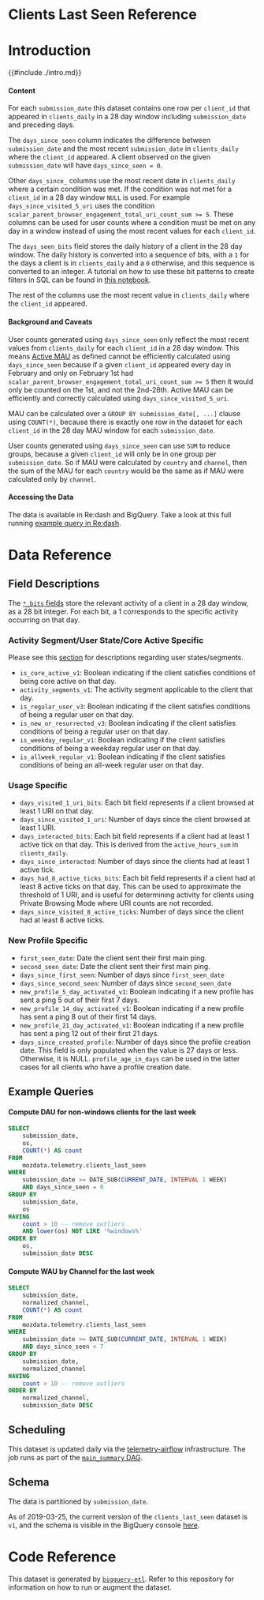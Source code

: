 # Clients Last Seen Reference

<!-- toc -->

# Introduction

{{#include ./intro.md}}

#### Content

For each `submission_date` this dataset contains one row per `client_id`
that appeared in `clients_daily` in a 28 day window including
`submission_date` and preceding days.

The `days_since_seen` column indicates the difference between `submission_date`
and the most recent `submission_date` in `clients_daily` where the `client_id`
appeared. A client observed on the given `submission_date` will have `days_since_seen = 0`.

Other `days_since_` columns use the most recent date in `clients_daily` where
a certain condition was met. If the condition was not met for a `client_id` in
a 28 day window `NULL` is used. For example `days_since_visited_5_uri` uses the
condition `scalar_parent_browser_engagement_total_uri_count_sum >= 5`. These
columns can be used for user counts where a condition must be met on any day
in a window instead of using the most recent values for each `client_id`.

The `days_seen_bits` field stores the daily history of a client in the 28 day
window. The daily history is converted into a sequence of bits, with a `1` for
the days a client is in `clients_daily` and a `0` otherwise, and this sequence
is converted to an integer. A tutorial on how to use these bit patterns to
create filters in SQL can be found in
[this notebook](https://colab.research.google.com/drive/13AwwORpOtRsq22op_3rMSwPssQkJU1ok).

The rest of the columns use the most recent value in `clients_daily` where
the `client_id` appeared.

#### Background and Caveats

User counts generated using `days_since_seen` only reflect the most recent
values from `clients_daily` for each `client_id` in a 28 day window. This means
[Active MAU](../../../cookbooks/active_dau.md)
as defined cannot be efficiently calculated using `days_since_seen` because if
a given `client_id` appeared every day in February and only on February 1st had
`scalar_parent_browser_engagement_total_uri_count_sum >= 5` then it would only
be counted on the 1st, and not the 2nd-28th. Active MAU can be efficiently and
correctly calculated using `days_since_visited_5_uri`.

MAU can be calculated over a `GROUP BY submission_date[, ...]` clause using
`COUNT(*)`, because there is exactly one row in the dataset for each
`client_id` in the 28 day MAU window for each `submission_date`.

User counts generated using `days_since_seen` can use `SUM` to reduce groups,
because a given `client_id` will only be in one group per `submission_date`. So
if MAU were calculated by `country` and `channel`, then the sum of the MAU for
each `country` would be the same as if MAU were calculated only by `channel`.

#### Accessing the Data

The data is available in Re:dash and BigQuery. Take a look at this full running
[example query in Re:dash](https://sql.telemetry.mozilla.org/queries/62029/source#159510).

# Data Reference

## Field Descriptions

The [`*_bits` fields](../../../cookbooks/clients_last_seen_bits.md) store the relevant activity of a client in a 28 day
window, as a 28 bit integer.
For each bit, a 1 corresponds to the specific activity occurring on that day.

### Activity Segment/User State/Core Active Specific

Please see this [section](../../../concepts/segments.md) for descriptions regarding user states/segments.

- `is_core_active_v1`: Boolean indicating if the client satisfies conditions of being core active on that day.
- `activity_segments_v1`: The activity segment applicable to the client that day.
- `is_regular_user_v3`: Boolean indicating if the client satisfies conditions of being a regular user on that day.
- `is_new_or_resurrected_v3`: Boolean indicating if the client satisfies conditions of being a regular user on that day.
- `is_weekday_regular_v1`: Boolean indicating if the client satisfies conditions of being a weekday regular user on that day.
- `is_allweek_regular_v1`: Boolean indicating if the client satisfies conditions of being an all-week regular user on that day.

### Usage Specific

- `days_visited_1_uri_bits`: Each bit field represents if a client browsed at least 1 URI on that day.
- `days_since_visited_1_uri`: Number of days since the client browsed at least 1 URI.
- `days_interacted_bits`: Each bit field represents if a client had at least 1 active tick on that day.
  This is derived from the `active_hours_sum` in `clients_daily`.
- `days_since_interacted`: Number of days since the clients had at least 1 active tick.
- `days_had_8_active_ticks_bits`: Each bit field represents if a client had at least 8 active ticks on that day.
  This can be used to approximate the threshold of 1 URI, and is useful for determining activity for clients using
  Private Browsing Mode where URI counts are not recorded.
- `days_since_visited_8_active_ticks`: Number of days since the client had at least 8 active ticks.

### New Profile Specific

- `first_seen_date`: Date the client sent their first main ping.
- `second_seen_date`: Date the client sent their first main ping.
- `days_since_first_seen`: Number of days since `first_seen_date`
- `days_since_second_seen`: Number of days since `second_seen_date`
- `new_profile_5_day_activated_v1`: Boolean indicating if a new profile has sent a ping 5 out of their first 7 days.
- `new_profile_14_day_activated_v1`: Boolean indicating if a new profile has sent a ping 8 out of their first 14 days.
- `new_profile_21_day_activated_v1`: Boolean indicating if a new profile has sent a ping 12 out of their first 21 days.
- `days_since_created_profile`: Number of days since the profile creation date. This field is only populated when the
  value is 27 days or less. Otherwise, it is NULL. `profile_age_in_days` can be used in the latter cases for all clients
  who have a profile creation date.

## Example Queries

#### Compute DAU for non-windows clients for the last week

```sql
SELECT
    submission_date,
    os,
    COUNT(*) AS count
FROM
    mozdata.telemetry.clients_last_seen
WHERE
    submission_date >= DATE_SUB(CURRENT_DATE, INTERVAL 1 WEEK)
    AND days_since_seen = 0
GROUP BY
    submission_date,
    os
HAVING
    count > 10 -- remove outliers
    AND lower(os) NOT LIKE '%windows%'
ORDER BY
    os,
    submission_date DESC
```

#### Compute WAU by Channel for the last week

```sql
SELECT
    submission_date,
    normalized_channel,
    COUNT(*) AS count
FROM
    mozdata.telemetry.clients_last_seen
WHERE
    submission_date >= DATE_SUB(CURRENT_DATE, INTERVAL 1 WEEK)
    AND days_since_seen < 7
GROUP BY
    submission_date,
    normalized_channel
HAVING
    count > 10 -- remove outliers
ORDER BY
    normalized_channel,
    submission_date DESC
```

## Scheduling

This dataset is updated daily via the
[telemetry-airflow](https://github.com/mozilla/telemetry-airflow)
infrastructure. The job runs as part of the
[`main_summary` DAG](https://github.com/mozilla/bigquery-etl/blob/ad84a15d580333b41d36cfe8331e51238f3bafa1/dags/bqetl_main_summary.py#L104).

## Schema

The data is partitioned by `submission_date`.

As of 2019-03-25, the current version of the `clients_last_seen` dataset is
`v1`, and the schema is visible in the BigQuery console
[here](https://console.cloud.google.com/bigquery?p=mozdata&d=telemetry&t=clients_last_seen_v1&page=table).

# Code Reference

This dataset is generated by
[`bigquery-etl`](https://github.com/mozilla/bigquery-etl/blob/master/sql/moz-fx-data-shared-prod/telemetry_derived/clients_last_seen_v1/query.sql).
Refer to this repository for information on how to run or augment the dataset.
